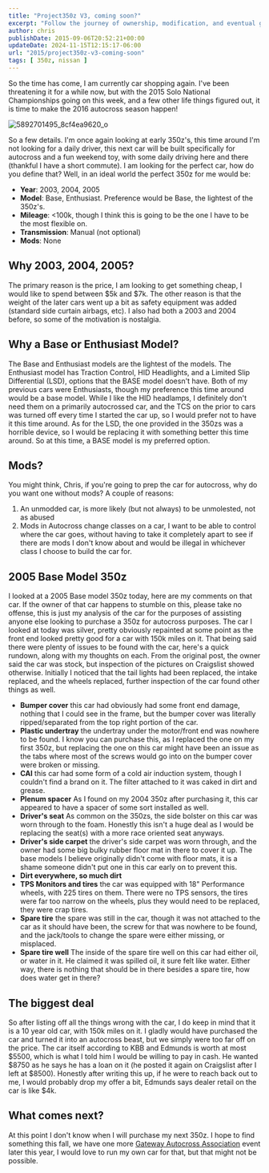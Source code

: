 ```yaml
---
title: "Project350z V3, coming soon?"
excerpt: "Follow the journey of ownership, modification, and eventual goodbye to the 350z in this compelling car enthusiast's blog post."
author: chris
publishDate: 2015-09-06T20:52:21+00:00
updateDate: 2024-11-15T12:15:17-06:00
url: "2015/project350z-v3-coming-soon"
tags: [ 350z, nissan ]
---
```


So the time has come, I am currently car shopping again. I've been threatening it for a while now, but with the 2015 Solo National Championships going on this week, and a few other life things figured out, it is time to make the 2016 autocross season happen!

![5892701495_8cf4ea9620_o](https://www.chrishammond.com/assets/images/PublishThumbnails/windows-live-writer/789304ceb116_e280/5892701495_8cf4ea9620_o_thumb_3.jpg)

So a few details. I'm once again looking at early 350z's, this time around I'm not looking for a daily driver, this next car will be built specifically for autocross and a fun weekend toy, with some daily driving here and there (thankful I have a short commute). I am looking for the perfect car, how do you define that? Well, in an ideal world the perfect 350z for me would be:
- **Year**: 2003, 2004, 2005
- **Model**: Base, Enthusiast. Preference would be Base, the lightest of the 350z's.
- **Mileage**: <100k, though I think this is going to be the one I have to be the most flexible on.
- **Transmission**: Manual (not optional)
- **Mods**: None

## Why 2003, 2004, 2005?

The primary reason is the price, I am looking to get something cheap, I would like to spend between $5k and $7k. The other reason is that the weight of the later cars went up a bit as safety equipment was added (standard side curtain airbags, etc). I also had both a 2003 and 2004 before, so some of the motivation is nostalgia.

## Why a Base or Enthusiast Model?

The Base and Enthusiast models are the lightest of the models. The Enthusiast model has Traction Control, HID Headlights, and a Limited Slip Differential (LSD), options that the BASE model doesn't have. Both of my previous cars were Enthusiasts, though my preference this time around would be a base model. While I like the HID headlamps, I definitely don't need them on a primarily autocrossed car, and the TCS on the prior to cars was turned off every time I started the car up, so I would prefer not to have it this time around. As for the LSD, the one provided in the 350zs was a horrible device, so I would be replacing it with something better this time around. So at this time, a BASE model is my preferred option.

## Mods?

You might think, Chris, if you're going to prep the car for autocross, why do you want one without mods? A couple of reasons:
1. An unmodded car, is more likely (but not always) to be unmolested, not as abused
2. Mods in Autocross change classes on a car, I want to be able to control where the car goes, without having to take it completely apart to see if there are mods I don't know about and would be illegal in whichever class I choose to build the car for.

## 2005 Base Model 350z

I looked at a 2005 Base model 350z today, here are my comments on that car. If the owner of that car happens to stumble on this, please take no offense, this is just my analysis of the car for the purposes of assisting anyone else looking to purchase a 350z for autocross purposes. The car I looked at today was silver, pretty obviously repainted at some point as the front end looked pretty good for a car with 150k miles on it. That being said there were plenty of issues to be found with the car, here's a quick rundown, along with my thoughts on each. From the original post, the owner said the car was stock, but inspection of the pictures on Craigslist showed otherwise. Initially I noticed that the tail lights had been replaced, the intake replaced, and the wheels replaced, further inspection of the car found other things as well.

- **Bumper cover**  this car had obviously had some front end damage, nothing that I could see in the frame, but the bumper cover was literally ripped/separated from the top right portion of the car.
- **Plastic undertray**  the undertray under the motor/front end was nowhere to be found. I know you can purchase this, as I replaced the one on my first 350z, but replacing the one on this car might have been an issue as the tabs where most of the screws would go into on the bumper cover were broken or missing.
- **CAI**  this car had some form of a cold air induction system, though I couldn't find a brand on it. The filter attached to it was caked in dirt and grease.
- **Plenum spacer**  As I found on my 2004 350z after purchasing it, this car appeared to have a spacer of some sort installed as well.
- **Driver's seat**  As common on the 350zs, the side bolster on this car was worn through to the foam. Honestly this isn't a huge deal as I would be replacing the seat(s) with a more race oriented seat anyways.
- **Driver's side carpet**  the driver's side carpet was worn through, and the owner had some big bulky rubber floor mat in there to cover it up. The base models I believe originally didn't come with floor mats, it is a shame someone didn't put one in this car early on to prevent this.
- **Dirt everywhere, so much dirt**
- **TPS Monitors and tires**  the car was equipped with 18" Performance wheels, with 225 tires on them. There were no TPS sensors, the tires were far too narrow on the wheels, plus they would need to be replaced, they were crap tires.
- **Spare tire**  the spare was still in the car, though it was not attached to the car as it should have been, the screw for that was nowhere to be found, and the jack/tools to change the spare were either missing, or misplaced.
- **Spare tire well**  The inside of the spare tire well on this car had either oil, or water in it. He claimed it was spilled oil, it sure felt like water. Either way, there is nothing that should be in there besides a spare tire, how does water get in there?

## The biggest deal

So after listing off all the things wrong with the car, I do keep in mind that it is a 10 year old car, with 150k miles on it. I gladly would have purchased the car and turned it into an autocross beast, but we simply were too far off on the price. The car itself according to KBB and Edmunds is worth at most $5500, which is what I told him I would be willing to pay in cash. He wanted $8750 as he says he has a loan on it (he posted it again on Craigslist after I left at $8500). Honestly after writing this up, if he were to reach back out to me, I would probably drop my offer a bit, Edmunds says dealer retail on the car is like $4k.

## What comes next?

At this point I don't know when I will purchase my next 350z. I hope to find something this fall, we have one more [Gateway Autocross Association](https://www.gatewayautox.com/) event later this year, I would love to run my own car for that, but that might not be possible.

